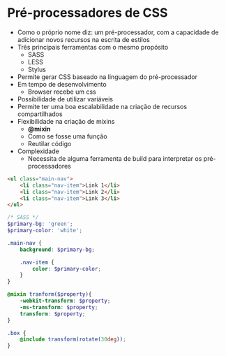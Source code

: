 # Pré-processadores de CSS

* Como o próprio nome diz: um pré-processador, com a capacidade de adicionar novos recursos na escrita de estilos
* Três principais ferramentas com o mesmo propósito
    * SASS
    * LESS
    * Stylus
* Permite gerar CSS baseado na linguagem do pré-processador
* Em tempo de desenvolvimento
    * Browser recebe um css
* Possibilidade de utilizar variáveis
* Permite ter uma boa escalabilidade na criação de recursos compartilhados
* Flexibilidade na criação de mixins
    * **@mixin**
    * Como se fosse uma função
    * Reutilar código
* Complexidade
    * Necessita de alguma ferramenta de build para interpretar os pré-processadores

```html
<ul class="main-nav">
    <li class="nav-item">Link 1</li>
    <li class="nav-item">Link 2</li>
    <li class="nav-item">Link 3</li>
</ul>
```
```scss
/* SASS */
$primary-bg: 'green';
$primary-color: 'white';

.main-nav {
    background: $primary-bg;

    .nav-item {
        color: $primary-color;
    }
}

@mixin tranform($property){
    -webkit-transform: $property;
    -ms-transform: $property;
    transform: $property;
}

.box { 
    @include transform(rotate(30deg));
}
```